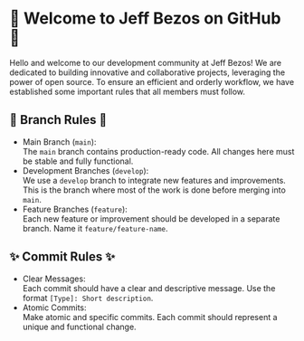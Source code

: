 <h1>🌟 Welcome to Jeff Bezos on GitHub 🌟</h1>

<p>Hello and welcome to our development community at Jeff Bezos! We are dedicated to building innovative and collaborative projects, leveraging the power of open source. To ensure an efficient and orderly workflow, we have established some important rules that all members must follow.</p>

<div>
    <h2>🌿 Branch Rules 🌿</h2>
    <ul>
        <li>
          <span>Main Branch (<code>main</code>)</span>:
          <br>The <code>main</code> branch contains production-ready code. All changes here must be stable and fully functional.
        </li>
        <li>
          <span>Development Branches (<code>develop</code>)</span>: 
          <br>We use a <code>develop</code> branch to integrate new features and improvements. 
          This is the branch where most of the work is done before merging into <code>main</code>.
        </li>
        <li>
          <span>Feature Branches (<code>feature</code>)</span>: 
          <br>Each new feature or improvement should be developed in a separate branch. Name it <code>feature/feature-name</code>.
        </li>
    </ul>
</div>

<div>
    <h2>✨ Commit Rules ✨</h2>
    <ul>
      <li>
        <span>Clear Messages</span>: 
        <br>Each commit should have a clear and descriptive message. Use the format <code>[Type]: Short description</code>.
      </li>
      <li>
        <span>Atomic Commits</span>: 
        <br>Make atomic and specific commits. Each commit should represent a unique and functional change.
      </li>
    </ul>
</div>
